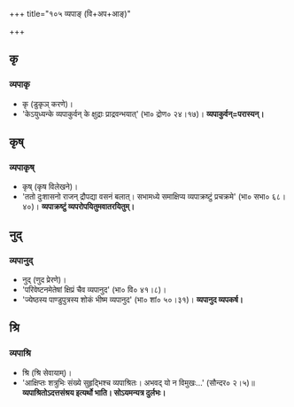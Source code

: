 +++
title="१०५ व्यपाङ् (वि+अप+आङ्)"

+++

## कृ
### व्यपाकृ
- कृ (डुकृञ् करणे)।
- 'केऽयुध्यन्के व्यपाकुर्वन् के क्षुद्राः प्राद्रवन्भयात्' (भा० द्रोण० २४।१७)। **व्यपाकुर्वन्=परास्यन्।**

## कृष्
### व्यपाकृष्
- कृष् (कृष विलेखने)।
- 'ततो दुःशासनो राजन् द्रौपद्या वसनं बलात्। सभामध्ये समाक्षिप्य व्यपाक्रष्टुं प्रचक्रमे' (भा० सभा० ६८।४०)। **व्यपाक्रष्टुं व्यपरोपयितुमवातरयितुम्।**

## नुद्
### व्यपानुद्
- नुद् (णुद प्रेरणे)।
- 'परिवेष्टनमेतेषां क्षिप्रं चैव व्यपानुद' (भा० वि० ४१।८)।
- 'ज्येष्ठस्य पाण्डुपुत्रस्य शोकं भीष्म व्यपानुद' (भा० शां० ५०।३१)। **व्यपानुद व्यपकर्ष।**

## श्रि
### व्यपाश्रि
- श्रि (श्रि सेवायाम्)।
- 'आक्षिप्तः शत्रुभिः संख्ये सुहृद्भिश्च व्यपाश्रितः। अभवद् यो न विमुखः…' (सौन्दर० २।५)॥ **व्यपाश्रितोऽदत्तसंश्रय इत्यर्थो भाति। सोऽयमन्यत्र दुर्लभः।**
